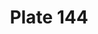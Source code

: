 ---
pid: '144'
an: '7'
title: Plate 144
rev_year: 
_date: '1799'
caption: Ample redingote. Large pantalon.
translation: Large redingote. Large pants.
student: Barthélemy Glama
keywords: "[ Redingote, Masculin ]"
permalink: /plates/144
layout: plate-page
---